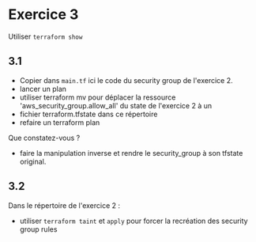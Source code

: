 # Exercice 3

Utiliser `terraform show
`
## 3.1

* Copier dans `main.tf` ici le code du security group de l'exercice 2.
* lancer un plan
* utiliser terraform mv pour déplacer la ressource 'aws_security_group.allow_all' du state de l'exercice 2 à un
* fichier terraform.tfstate dans ce répertoire
* refaire un terraform plan

Que constatez-vous ?

* faire la manipulation inverse et rendre le security_group à son tfstate original.


## 3.2

Dans le répertoire de l'exercice 2 :

* utiliser `terraform taint` et `apply` pour forcer la recréation des
security group rules